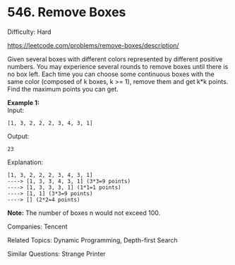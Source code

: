 # 546. Remove Boxes

Difficulty: Hard

https://leetcode.com/problems/remove-boxes/description/

Given several boxes with different colors represented by different positive numbers. 
You may experience several rounds to remove boxes until there is no box left. Each time you can choose some continuous boxes with the same color (composed of k boxes, k >= 1), remove them and get k*k points.
Find the maximum points you can get.

**Example 1:**  
Input:
```
[1, 3, 2, 2, 2, 3, 4, 3, 1]
```
Output:
```
23
```
Explanation:
```
[1, 3, 2, 2, 2, 3, 4, 3, 1] 
----> [1, 3, 3, 4, 3, 1] (3*3=9 points) 
----> [1, 3, 3, 3, 1] (1*1=1 points) 
----> [1, 1] (3*3=9 points) 
----> [] (2*2=4 points)
```
**Note:** The number of boxes n would not exceed 100.

Companies: Tencent

Related Topics: Dynamic Programming, Depth-first Search

Similar Questions: Strange Printer
